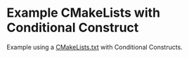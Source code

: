 <h1>Example CMakeLists with Conditional Construct</h1>

Example using a <a href="https://github.com/JuniorTrojilio/Learning_CMake/blob/master/Conditional_Construct/CMakeLists.txt">CMakeLists.txt</a> with Conditional Constructs.
